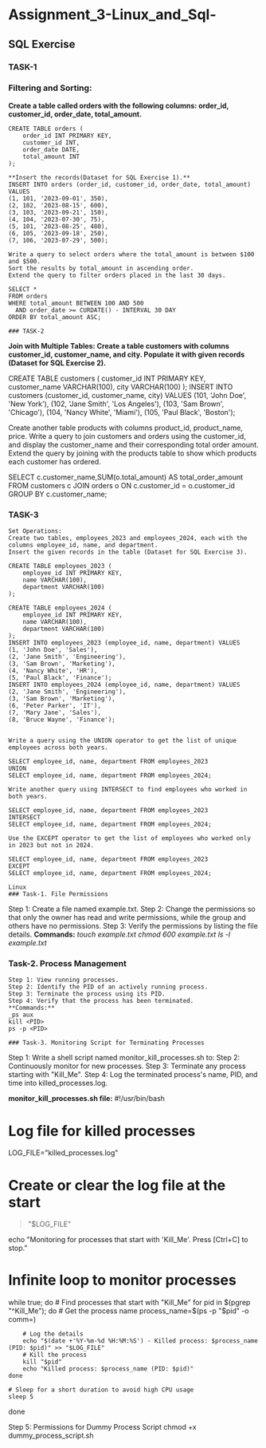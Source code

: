 # Assignment_3-Linux_and_Sql-
## SQL Exercise

### TASK-1
### Filtering and Sorting:
**Create a table called orders with the following columns: order_id, customer_id, order_date, total_amount.**
```
CREATE TABLE orders (
    order_id INT PRIMARY KEY,
    customer_id INT,
    order_date DATE,
    total_amount INT
);

**Insert the records(Dataset for SQL Exercise 1).**
INSERT INTO orders (order_id, customer_id, order_date, total_amount) VALUES
(1, 101, '2023-09-01', 350),
(2, 102, '2023-08-15', 600),
(3, 103, '2023-09-21', 150),
(4, 104, '2023-07-30', 75),
(5, 101, '2023-08-25', 480),
(6, 105, '2023-09-18', 250),
(7, 106, '2023-07-29', 500);

Write a query to select orders where the total_amount is between $100 and $500.
Sort the results by total_amount in ascending order.
Extend the query to filter orders placed in the last 30 days.

SELECT *
FROM orders
WHERE total_amount BETWEEN 100 AND 500
  AND order_date >= CURDATE() - INTERVAL 30 DAY
ORDER BY total_amount ASC;

### TASK-2
```
**Join with Multiple Tables:
Create a table customers with columns customer_id, customer_name, and city.
Populate it with given records (Dataset for SQL Exercise 2).**

CREATE TABLE customers (
    customer_id INT PRIMARY KEY,
    customer_name VARCHAR(100),
    city VARCHAR(100)
);
INSERT INTO customers (customer_id, customer_name, city) VALUES
(101, 'John Doe', 'New York'),
(102, 'Jane Smith', 'Los Angeles'),
(103, 'Sam Brown', 'Chicago'),
(104, 'Nancy White', 'Miami'),
(105, 'Paul Black', 'Boston');

Create another table products with columns product_id, product_name, price.
Write a query to join customers and orders using the customer_id, and display the customer_name and their corresponding total order amount.
Extend the query by joining with the products table to show which products each customer has ordered.

SELECT c.customer_name,SUM(o.total_amount) AS total_order_amount
FROM customers c
JOIN orders o ON c.customer_id = o.customer_id
GROUP BY c.customer_name;

### TASK-3
```
Set Operations:
Create two tables, employees_2023 and employees_2024, each with the columns employee_id, name, and department.
Insert the given records in the table (Dataset for SQL Exercise 3).

CREATE TABLE employees_2023 (
    employee_id INT PRIMARY KEY,
    name VARCHAR(100),
    department VARCHAR(100)
);

CREATE TABLE employees_2024 (
    employee_id INT PRIMARY KEY,
    name VARCHAR(100),
    department VARCHAR(100)
);
INSERT INTO employees_2023 (employee_id, name, department) VALUES
(1, 'John Doe', 'Sales'),
(2, 'Jane Smith', 'Engineering'),
(3, 'Sam Brown', 'Marketing'),
(4, 'Nancy White', 'HR'),
(5, 'Paul Black', 'Finance');
INSERT INTO employees_2024 (employee_id, name, department) VALUES
(2, 'Jane Smith', 'Engineering'),
(3, 'Sam Brown', 'Marketing'),
(6, 'Peter Parker', 'IT'),
(7, 'Mary Jane', 'Sales'),
(8, 'Bruce Wayne', 'Finance');


Write a query using the UNION operator to get the list of unique employees across both years.

SELECT employee_id, name, department FROM employees_2023
UNION
SELECT employee_id, name, department FROM employees_2024;

Write another query using INTERSECT to find employees who worked in both years.

SELECT employee_id, name, department FROM employees_2023
INTERSECT
SELECT employee_id, name, department FROM employees_2024;

Use the EXCEPT operator to get the list of employees who worked only in 2023 but not in 2024.

SELECT employee_id, name, department FROM employees_2023
EXCEPT
SELECT employee_id, name, department FROM employees_2024;

Linux
### Task-1. File Permissions
```
Step 1: Create a file named example.txt.
Step 2: Change the permissions so that only the owner has read and write permissions, while the group and others have no permissions.
Step 3: Verify the permissions by listing the file details.
**Commands:**
_touch example.txt
chmod 600 example.txt
ls -l example.txt_
 
### Task-2. Process Management
```
Step 1: View running processes.
Step 2: Identify the PID of an actively running process.
Step 3: Terminate the process using its PID.
Step 4: Verify that the process has been terminated.
**Commands:**
_ps aux  
kill <PID>
ps -p <PID>
 
### Task-3. Monitoring Script for Terminating Processes
```
Step 1: Write a shell script named monitor_kill_processes.sh to:
Step 2: Continuously monitor for new processes.
Step 3: Terminate any process starting with "Kill_Me".
Step 4: Log the terminated process's name, PID, and time into killed_processes.log.
 
**monitor_kill_processes.sh file:**
#!/usr/bin/bash
 
# Log file for killed processes
LOG_FILE="killed_processes.log"
 
# Create or clear the log file at the start
> "$LOG_FILE"
 
echo "Monitoring for processes that start with 'Kill_Me'. Press [Ctrl+C] to stop."
 
# Infinite loop to monitor processes
while true; do
    # Find processes that start with "Kill_Me"
    for pid in $(pgrep "^Kill_Me"); do
        # Get the process name
        process_name=$(ps -p "$pid" -o comm=)
 
        # Log the details
        echo "$(date +'%Y-%m-%d %H:%M:%S') - Killed process: $process_name (PID: $pid)" >> "$LOG_FILE"
        # Kill the process
        kill "$pid"
        echo "Killed process: $process_name (PID: $pid)"
    done
 
    # Sleep for a short duration to avoid high CPU usage
    sleep 5
done
 
Step 5: Permissions for Dummy Process Script
chmod +x dummy_process_script.sh












